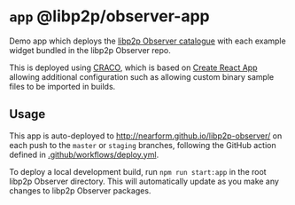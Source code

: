 # `app` @libp2p/observer-app

Demo app which deploys the [libp2p Observer catalogue](../catalogue) with each example widget bundled in the libp2p Observer repo.

This is deployed using [CRACO](https://www.npmjs.com/package/@craco/craco), which is based on [Create React App](https://github.com/facebook/create-react-app/) allowing additional configuration such as allowing custom binary sample files to be imported in builds.

## Usage

This app is auto-deployed to http://nearform.github.io/libp2p-observer/ on each push to the `master` or `staging` branches, following the GitHub action defined in [.github/workflows/deploy.yml](../../.github/workflows/deploy.yml).

To deploy a local development build, run `npm run start:app` in the root libp2p Observer directory. This will automatically update as you make any changes to libp2p Observer packages.
